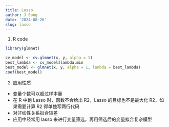 ```yaml
---
title: Lasso
author: J Song
date: '2024-08-26'
slug: lasso
---
```

1. R code
```r
library(glmnet)

cv_model <- cv.glmnet(x, y, alpha = 1)
best_lambda <- cv_model$lambda.min
best_model <- glmnet(x, y, alpha = 1, lambda = best_lambda)
coef(best_model)
```

2. 应用性质
- 变量个数可以超过样本量
- 在 R 中跑 Lasso 时，函数不会给出 R2，Lasso 的目标也不是最大化 R2，如果需要计算 R2 得单独写两行代码
- 对非线性关系拟合较差
- 应用中经常用 lasso 来进行变量筛选，再用筛选后的变量拟合复杂模型